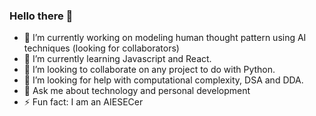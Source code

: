 ### Hello there 💙

- 🔭 I’m currently working on modeling human thought pattern using AI techniques (looking for collaborators)
- 🌱 I’m currently learning Javascript and React.
- 👯 I’m looking to collaborate on any project to do with Python.
- 🤔 I’m looking for help with computational complexity, DSA and DDA.
- 💬 Ask me about technology and personal development
- ⚡ Fun fact: I am an AIESECer
